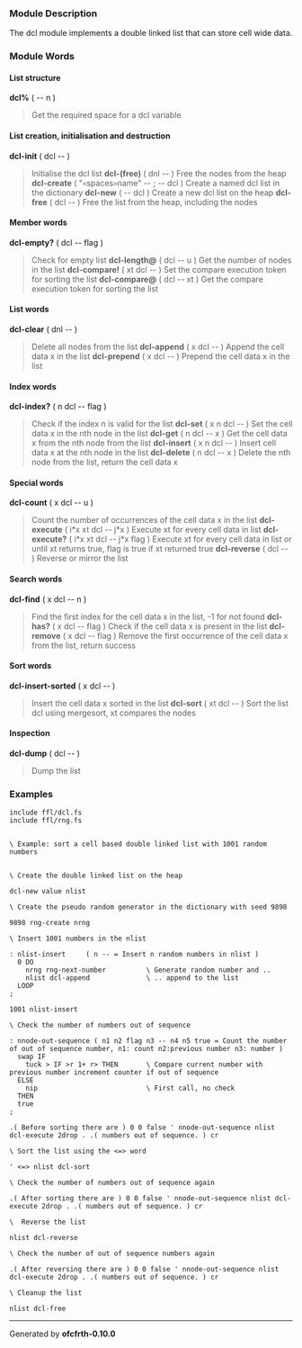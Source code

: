 ### Module Description ###
The dcl module implements a double linked list that can store cell wide data.

### Module Words ###
#### List structure ####
**dcl%** ( -- n )
> Get the required space for a dcl variable
#### List creation, initialisation and destruction ####
**dcl-init** ( dcl -- )
> Initialise the dcl list
**dcl-(free)** ( dnl -- )
> Free the nodes from the heap
**dcl-create** ( "`<`spaces`>`name" -- ; -- dcl )
> Create a named dcl list in the dictionary
**dcl-new** ( -- dcl )
> Create a new dcl list on the heap
**dcl-free** ( dcl -- )
> Free the list from the heap, including the nodes
#### Member words ####
**dcl-empty?** ( dcl -- flag )
> Check for empty list
**dcl-length@** ( dcl -- u )
> Get the number of nodes in the list
**dcl-compare!** ( xt dcl -- )
> Set the compare execution token for sorting the list
**dcl-compare@** ( dcl -- xt )
> Get the compare execution token for sorting the list
#### List words ####
**dcl-clear** ( dnl -- )
> Delete all nodes from the list
**dcl-append** ( x dcl -- )
> Append the cell data x in the list
**dcl-prepend** ( x dcl -- )
> Prepend the cell data x in the list
#### Index words ####
**dcl-index?** ( n dcl -- flag )
> Check if the index n is valid for the list
**dcl-set** ( x n dcl -- )
> Set the cell data x in the nth node in the list
**dcl-get** ( n dcl -- x )
> Get the cell data x from the nth node from the list
**dcl-insert** ( x n dcl -- )
> Insert cell data x at the nth node in the list
**dcl-delete** ( n dcl -- x )
> Delete the nth node from the list, return the cell data x
#### Special words ####
**dcl-count** ( x dcl -- u )
> Count the number of occurrences of the cell data x in the list
**dcl-execute** ( i\*x xt dcl -- j\*x )
> Execute xt for every cell data in list
**dcl-execute?** ( i\*x xt dcl -- j\*x flag )
> Execute xt for every cell data in list or until xt returns true, flag is true if xt returned true
**dcl-reverse** ( dcl -- )
> Reverse or mirror the list
#### Search words ####
**dcl-find** ( x dcl -- n )
> Find the first index for the cell data x in the list, -1 for not found
**dcl-has?** ( x dcl -- flag )
> Check if the cell data x is present in the list
**dcl-remove** ( x dcl -- flag )
> Remove the first occurrence of the cell data x from the list, return success
#### Sort words ####
**dcl-insert-sorted** ( x dcl -- )
> Insert the cell data x sorted in the list
**dcl-sort** ( xt dcl -- )
> Sort the list dcl using mergesort, xt compares the nodes
#### Inspection ####
**dcl-dump** ( dcl -- )
> Dump the list
### Examples ###
```
include ffl/dcl.fs
include ffl/rng.fs


\ Example: sort a cell based double linked list with 1001 random numbers


\ Create the double linked list on the heap

dcl-new value nlist

\ Create the pseudo random generator in the dictionary with seed 9898

9898 rng-create nrng

\ Insert 1001 numbers in the nlist

: nlist-insert     ( n -- = Insert n random numbers in nlist )
  0 DO
    nrng rng-next-number          \ Generate random number and ..
    nlist dcl-append              \ .. append to the list
  LOOP
;

1001 nlist-insert

\ Check the number of numbers out of sequence

: nnode-out-sequence ( n1 n2 flag n3 -- n4 n5 true = Count the number of out of sequence number, n1: count n2:previous number n3: number )
  swap IF
    tuck > IF >r 1+ r> THEN       \ Compare current number with previous number increment counter if out of sequence
  ELSE
    nip                           \ First call, no check
  THEN
  true
;

.( Before sorting there are ) 0 0 false ' nnode-out-sequence nlist dcl-execute 2drop . .( numbers out of sequence. ) cr

\ Sort the list using the <=> word

' <=> nlist dcl-sort

\ Check the number of numbers out of sequence again

.( After sorting there are ) 0 0 false ' nnode-out-sequence nlist dcl-execute 2drop . .( numbers out of sequence. ) cr

\  Reverse the list

nlist dcl-reverse

\ Check the number of out of sequence numbers again

.( After reversing there are ) 0 0 false ' nnode-out-sequence nlist dcl-execute 2drop . .( numbers out of sequence. ) cr

\ Cleanup the list

nlist dcl-free

```

---

Generated by **ofcfrth-0.10.0**